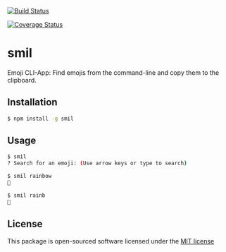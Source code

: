 [![Build Status](https://secure.travis-ci.org/jenbuzz/smil.png?branch=master)](http://travis-ci.org/jenbuzz/smil)

[![Coverage Status](https://coveralls.io/repos/github/jenbuzz/smil/badge.svg?branch=master)](https://coveralls.io/github/jenbuzz/smil?branch=master)

# smil

Emoji CLI-App: Find emojis from the command-line and copy them to the clipboard.

## Installation

```bash
$ npm install -g smil
```

## Usage

```bash
$ smil
? Search for an emoji: (Use arrow keys or type to search)

$ smil rainbow
🌈

$ smil rainb
🌈
```

## License
This package is open-sourced software licensed under the [MIT license](http://opensource.org/licenses/MIT)